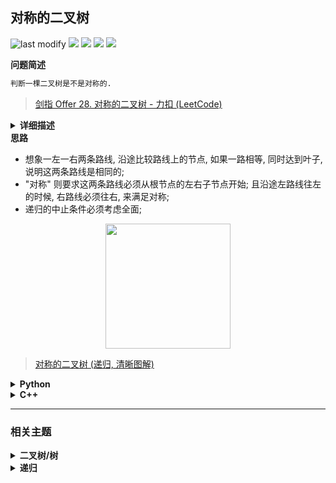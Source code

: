 ## 对称的二叉树
<!--START_SECTION:badge-->
![last modify](https://img.shields.io/static/v1?label=last%20modify&message=2025-07-08%2016%3A53%3A13&label_color=gray&color=thistle&style=flat-square)
[![](https://img.shields.io/static/v1?label=&message=%E7%AE%80%E5%8D%95&label_color=gray&color=yellow&style=flat-square)](../../../README.md#简单)
[![](https://img.shields.io/static/v1?label=&message=%E5%89%91%E6%8C%87Offer&label_color=gray&color=green&style=flat-square)](../../../README.md#剑指offer)
[![](https://img.shields.io/static/v1?label=&message=%E4%BA%8C%E5%8F%89%E6%A0%91/%E6%A0%91&label_color=gray&color=blue&style=flat-square)](../../../README.md#二叉树树)
[![](https://img.shields.io/static/v1?label=&message=%E9%80%92%E5%BD%92&label_color=gray&color=blue&style=flat-square)](../../../README.md#递归)
<!--END_SECTION:badge-->
<!--info
tags: [二叉树, 递归]
source: 剑指Offer
level: 简单
number: '2800'
name: 对称的二叉树
companies: []
-->

<summary><b>问题简述</b></summary>

```txt
判断一棵二叉树是不是对称的.
```
> [剑指 Offer 28. 对称的二叉树 - 力扣 (LeetCode) ](https://leetcode-cn.com/problems/dui-cheng-de-er-cha-shu-lcof/)

<details><summary><b>详细描述</b></summary>

```txt
请实现一个函数, 用来判断一棵二叉树是不是对称的. 如果一棵二叉树和它的镜像一样, 那么它是对称的.

例如, 二叉树 [1,2,2,3,4,4,3] 是对称的.

    1
   / \
  2   2
 / \ / \
3  4 4  3

但是下面这个 [1,2,2,null,3,null,3] 则不是镜像对称的:

    1
   / \
  2   2
   \   \
   3    3


示例 1:
    输入: root = [1,2,2,3,4,4,3]
    输出: true
示例 2:
    输入: root = [1,2,2,null,3,null,3]
    输出: false


限制:
    0 <= 节点个数 <= 1000

来源: 力扣 (LeetCode)
链接: https://leetcode-cn.com/problems/dui-cheng-de-er-cha-shu-lcof
著作权归领扣网络所有. 商业转载请联系官方授权, 非商业转载请注明出处.
```

<!-- <div align="center"><img src="./_assets/xxx.png" height="300" /></div> -->

</details>


<summary><b>思路</b></summary>

- 想象一左一右两条路线, 沿途比较路线上的节点, 如果一路相等, 同时达到叶子, 说明这两条路线是相同的;
- "对称" 则要求这两条路线必须从根节点的左右子节点开始; 且沿途左路线往左的时候, 右路线必须往右, 来满足对称;
- 递归的中止条件必须考虑全面;

<div align="center"><img src="../../../_assets/图解对称的二叉树.png" height="200" /></div>

> [对称的二叉树 (递归, 清晰图解) ](https://leetcode-cn.com/problems/dui-cheng-de-er-cha-shu-lcof/solution/mian-shi-ti-28-dui-cheng-de-er-cha-shu-di-gui-qing/)

<details><summary><b>Python</b></summary>

```python
# Definition for a binary tree node.
# class TreeNode:
#     def __init__(self, x):
#         self.val = x
#         self.left = None
#         self.right = None

class Solution:
    def isSymmetric(self, root: TreeNode) -> bool:
        if not root: return True  # 空树返回 True

        def dfs(l, r):
            """"""
            # 如果能同时达到叶子节点, 说明这两条路线是对称的
            if l is None and r is None: return True
            elif not r or not l: return False

            # 递归判断
            return l.val == r.val and dfs(l.left, r.right) and dfs(l.right, r.left)

        return dfs(root.left, root.right)

```

</details>

<details><summary><b>C++</b></summary>

```cpp
/**
 * Definition for a binary tree node.
 * struct TreeNode {
 *     int val;
 *     TreeNode *left;
 *     TreeNode *right;
 *     TreeNode(int x) : val(x), left(NULL), right(NULL) {}
 * };
 */
class Solution {
public:
    bool isSymmetric(TreeNode* root) {
        if (root == nullptr)
            return true;

        return dfs(root->left, root->right);
    }

    bool dfs(TreeNode* l, TreeNode* r) {  // 注意, 出了根节点外, l 和 r 并不是同一节点的左右子树, 理解这一点很重要
        if (l == nullptr && r == nullptr)
            return true;
        if (l == nullptr || r == nullptr)
            return false;

        if (l->val == r->val) {
            return dfs(l->left, r->right) && dfs(l->right, r->left);
        } else {
            return false;
        }

    }
};
```

</details>


<!--START_SECTION:relate-->
---

### 相关主题

<details><summary><b>二叉树/树</b></summary>

> [[中等, LeetCode] 二叉树的完全性检验 🔥](../../2022/03/LeetCode_0958_中等_二叉树的完全性检验.md)  
> [[中等, LeetCode] 从叶结点开始的最小字符串](../../2022/07/LeetCode_0988_中等_从叶结点开始的最小字符串.md)  
> [[中等, LeetCode] 求根节点到叶节点数字之和](../../2022/07/LeetCode_0129_中等_求根节点到叶节点数字之和.md)  
> [[中等, LeetCode] 路径总和II](../../2022/06/LeetCode_0113_中等_路径总和II.md)  
> [[中等, LeetCode] 路径总和III](../../2022/06/LeetCode_0437_中等_路径总和III.md)  
> [[中等, LeetCode] 验证二叉搜索树](../../2022/03/LeetCode_0098_中等_验证二叉搜索树.md)  
> [[中等, 剑指Offer] 二叉搜索树与双向链表 🔥](../12/剑指Offer_3600_中等_二叉搜索树与双向链表.md)  
> [[中等, 剑指Offer] 二叉搜索树的后序遍历序列](../12/剑指Offer_3300_中等_二叉搜索树的后序遍历序列.md)  
> [[中等, 剑指Offer] 二叉树中和为某一值的路径](../12/剑指Offer_3400_中等_二叉树中和为某一值的路径.md)  
> [[中等, 剑指Offer] 树的子结构](剑指Offer_2600_中等_树的子结构.md)  
> [[中等, 剑指Offer] 重建二叉树 🔥](剑指Offer_0700_中等_重建二叉树.md)  
> [[中等, 牛客] 二叉搜索树与双向链表](../../2022/03/牛客_0064_中等_二叉搜索树与双向链表.md)  
> [[中等, 牛客] 二叉搜索树的第k个节点](../../2022/03/牛客_0081_中等_二叉搜索树的第k个节点.md)  
> [[中等, 牛客] 二叉树中和为某一值的路径(二)](../../2022/01/牛客_0008_中等_二叉树中和为某一值的路径(二).md)  
> [[中等, 牛客] 二叉树根节点到叶子节点的所有路径和](../../2022/01/牛客_0005_中等_二叉树根节点到叶子节点的所有路径和.md)  
> [[中等, 牛客] 在二叉树中找到两个节点的最近公共祖先](../../2022/04/牛客_0102_中等_在二叉树中找到两个节点的最近公共祖先.md)  
> [[中等, 牛客] 完全二叉树结点数](../../2022/04/牛客_0084_中等_完全二叉树结点数.md)  
> [[中等, 牛客] 找到搜索二叉树中两个错误的节点](../../2022/03/牛客_0058_中等_找到搜索二叉树中两个错误的节点.md)  
> [[中等, 牛客] 把二叉树打印成多行 🔥](../../2022/03/牛客_0080_中等_把二叉树打印成多行.md)  
> [[中等, 牛客] 按之字形顺序打印二叉树](../../2022/01/牛客_0014_中等_按之字形顺序打印二叉树.md)  
> [[中等, 牛客] 求二叉树的层序遍历](../../2022/01/牛客_0015_中等_求二叉树的层序遍历.md)  
> [[中等, 牛客] 重建二叉树](../../2022/01/牛客_0012_中等_重建二叉树.md)  
  > 
> [[困难, 剑指Offer] 序列化二叉树](../12/剑指Offer_3700_困难_序列化二叉树.md)  
> [[困难, 牛客] 二叉树中的最大路径和](../../2022/01/牛客_0006_困难_二叉树中的最大路径和.md)  
> [[困难, 牛客] 序列化二叉树](../../2022/05/牛客_0123_困难_序列化二叉树.md)  
  > 
> [[简单, LeetCode] 二叉树的所有路径](../../2022/07/LeetCode_0257_简单_二叉树的所有路径.md)  
> [[简单, LeetCode] 二叉树的最大深度 🔥](../../2022/07/LeetCode_0104_简单_二叉树的最大深度.md)  
> [[简单, LeetCode] 二叉树的最小深度](../../2022/07/LeetCode_0111_简单_二叉树的最小深度.md)  
> [[简单, LeetCode] 平衡二叉树 🔥](../../2022/09/LeetCode_0110_简单_平衡二叉树.md)  
> [[简单, LeetCode] 路径总和](../../2022/06/LeetCode_0112_简单_路径总和.md)  
> [[简单, 剑指Offer] 二叉搜索树的最近公共祖先 🔥](../../2022/01/剑指Offer_6801_简单_二叉搜索树的最近公共祖先.md)  
> [[简单, 剑指Offer] 二叉搜索树的第k大节点](../../2022/01/剑指Offer_5400_简单_二叉搜索树的第k大节点.md)  
> [[简单, 剑指Offer] 二叉树的最近公共祖先](../../2022/01/剑指Offer_6802_简单_二叉树的最近公共祖先.md)  
> [[简单, 剑指Offer] 二叉树的镜像](剑指Offer_2700_简单_二叉树的镜像.md)  
> [[简单, 剑指Offer] 判断是否为平衡二叉树](../../2022/01/剑指Offer_5502_简单_判断是否为平衡二叉树.md)  
> [[简单, 剑指Offer] 层序遍历二叉树](剑指Offer_3201_简单_层序遍历二叉树.md)  
> [[简单, 剑指Offer] 层序遍历二叉树](剑指Offer_3202_简单_层序遍历二叉树.md)  
> [[简单, 剑指Offer] 层序遍历二叉树 (之字形遍历)](剑指Offer_3203_简单_层序遍历二叉树(之字形遍历).md)  
> [[简单, 剑指Offer] 求二叉树的深度](../../2022/01/剑指Offer_5501_简单_求二叉树的深度.md)  
> [[简单, 牛客] 二叉树中和为某一值的路径(一)](../../2022/01/牛客_0009_简单_二叉树中和为某一值的路径(一).md)  
> [[简单, 牛客] 二叉树的最大深度](../../2022/01/牛客_0013_简单_二叉树的最大深度.md)  
> [[简单, 牛客] 二叉树的镜像](../../2022/03/牛客_0072_简单_二叉树的镜像.md)  
> [[简单, 牛客] 判断t1树中是否有与t2树完全相同的子树](../../2022/04/牛客_0098_简单_判断t1树中是否有与t2树完全相同的子树.md)  
> [[简单, 牛客] 判断是不是平衡二叉树](../../2022/03/牛客_0062_简单_判断是不是平衡二叉树.md)  
> [[简单, 牛客] 合并二叉树](../../2022/05/牛客_0117_简单_合并二叉树.md)  
> [[简单, 牛客] 对称的二叉树](../../2022/01/牛客_0016_简单_对称的二叉树.md)  
> [[简单, 牛客] 将升序数组转化为平衡二叉搜索树](../../2022/01/牛客_0011_简单_将升序数组转化为平衡二叉搜索树.md)  
  > 

</details>
<details><summary><b>递归</b></summary>

> [[中等, LeetCode] 全排列 🔥](../../2022/10/LeetCode_0046_中等_全排列.md)  
> [[中等, LeetCode] 全排列II 🔥](../../2022/10/LeetCode_0047_中等_全排列II.md)  
> [[中等, LeetCode] 组合总和 🔥](../../2022/10/LeetCode_0039_中等_组合总和.md)  
> [[中等, LeetCode] 组合总和II 🔥](../../2022/10/LeetCode_0040_中等_组合总和II.md)  
> [[中等, 剑指Offer] 二叉搜索树与双向链表 🔥](../12/剑指Offer_3600_中等_二叉搜索树与双向链表.md)  
> [[中等, 剑指Offer] 数值的整数次方 (快速幂) 🔥](剑指Offer_1600_中等_数值的整数次方(快速幂).md)  
> [[中等, 剑指Offer] 树的子结构](剑指Offer_2600_中等_树的子结构.md)  
> [[中等, 剑指Offer] 求1~n的和](../../2022/01/剑指Offer_6400_中等_求1~n的和.md)  
> [[中等, 牛客] 加起来和为目标值的组合(二)](../../2022/03/牛客_0046_中等_加起来和为目标值的组合(二).md)  
> [[中等, 牛客] 括号生成](../../2022/02/牛客_0026_中等_括号生成.md)  
> [[中等, 牛客] 有重复项数字的全排列](../../2022/03/牛客_0042_中等_有重复项数字的全排列.md)  
> [[中等, 牛客] 汉诺塔问题 🔥](../../2022/03/牛客_0067_中等_汉诺塔问题.md)  
> [[中等, 牛客] 没有重复项数字的全排列](../../2022/03/牛客_0043_中等_没有重复项数字的全排列.md)  
> [[中等, 牛客] 集合的所有子集(一)](../../2022/02/牛客_0027_中等_集合的所有子集(一).md)  
  > 
> [[困难, 剑指Offer] 正则表达式匹配](剑指Offer_1900_困难_正则表达式匹配.md)  
> [[困难, 牛客] N皇后问题](../../2022/03/牛客_0039_困难_N皇后问题.md)  
> [[困难, 牛客] 数独](../../2022/03/牛客_0047_困难_数独.md)  
  > 
> [[简单, LeetCode] 二叉树的最大深度 🔥](../../2022/07/LeetCode_0104_简单_二叉树的最大深度.md)  
> [[简单, 剑指Offer] 二叉树的镜像](剑指Offer_2700_简单_二叉树的镜像.md)  
> [[简单, 剑指Offer] 从尾到头打印链表](剑指Offer_0600_简单_从尾到头打印链表.md)  
  > 

</details>
<!--END_SECTION:relate-->